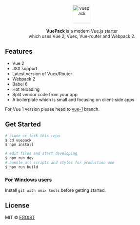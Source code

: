 <p align="center">
  <img src="http://ww4.sinaimg.cn/large/a15b4afegw1f6k20fb3p5j205o05ogli" alt="vuepack" width="60">
  <br><br><strong>VuePack</strong> is a modern Vue.js starter <br>which uses Vue 2, Vuex, Vue-router and Webpack 2.
</p>

## Features

- Vue 2
- JSX support
- Latest version of Vuex/Router
- Webpack 2
- Babel 6
- Hot reloading
- Split vendor code from your app
- A boilerplate which is small and focusing on client-side apps

For Vue 1 version please head to [vue-1](https://github.com/egoist/vuepack/tree/vue-1) branch.

## Get Started

```bash
# clone or fork this repo
$ cd vuepack
$ npm install

# edit files and start developing
$ npm run dev
# bundle all scripts and styles for production use
$ npm run build
```

### For Windows users

Install `git with unix tools` before getting started.

## License

MIT &copy; [EGOIST](https://github.com/egoist)